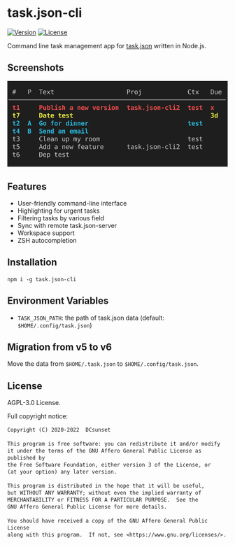 # task.json-cli

[![Version](https://img.shields.io/npm/v/task.json-cli.svg)](https://npmjs.org/package/task.json-cli)
[![License](https://img.shields.io/npm/l/task.json-cli.svg)](https://github.com/DCsunset/task.json-cli/blob/master/package.json)

Command line task management app for [task.json](https://github.com/DCsunset/task.json) written in Node.js.

## Screenshots

![Screenshot](Screenshot.png)

## Features

* User-friendly command-line interface
* Highlighting for urgent tasks
* Filtering tasks by various field
* Sync with remote task.json-server
* Workspace support
* ZSH autocompletion

## Installation

```
npm i -g task.json-cli
```

## Environment Variables

* `TASK_JSON_PATH`: the path of task.json data (default: `$HOME/.config/task.json`)


## Migration from v5 to v6

Move the data from `$HOME/.task.json` to `$HOME/.config/task.json`.

## License

AGPL-3.0 License.

Full copyright notice:

    Copyright (C) 2020-2022  DCsunset

    This program is free software: you can redistribute it and/or modify
    it under the terms of the GNU Affero General Public License as published by
    the Free Software Foundation, either version 3 of the License, or
    (at your option) any later version.

    This program is distributed in the hope that it will be useful,
    but WITHOUT ANY WARRANTY; without even the implied warranty of
    MERCHANTABILITY or FITNESS FOR A PARTICULAR PURPOSE.  See the
    GNU Affero General Public License for more details.

    You should have received a copy of the GNU Affero General Public License
    along with this program.  If not, see <https://www.gnu.org/licenses/>.

